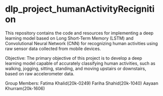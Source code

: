# dlp_project_humanActivityRecignition
This repository contains the code and resources for implementing a deep learning model based on Long Short-Term Memory (LSTM) and Convolutional Neural Network (CNN) for recognizing human activities using raw sensor data collected from mobile devices.

Objective:
The primary objective of this project is to develop a deep learning model capable of accurately classifying human activities, such as walking, jogging, sitting, standing, and moving upstairs or downstairs, based on raw accelerometer data.

Group Members:
Fatima Khalid(20k-0249)
Fariha Shahid(20k-1040)
Aayaan Khurram(20k-1606)
